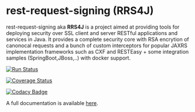 # rest-request-signing (RRS4J)

rest-request-signing aka __RRS4J__ is a project aimed at providing tools for deploying security over SSL client and server RESTful applications and services in Java. It provides a complete security core with RSA encrytion of canonocal requests and a bunch of custom interceptors for popular JAXRS implementation frameworks such as CXF and RESTEasy + some integration samples (SpringBoot,JBoss,..) with docker support.

[![Run Status](https://api.shippable.com/projects/584eb854938d4210003b7688/badge?branch=master)](https://app.shippable.com/projects/584eb854938d4210003b7688)

[![Coverage Status](https://api.shippable.com/projects/584eb854938d4210003b7688/coverageBadge?branch=master)](https://api.shippable.com/projects/584eb854938d4210003b7688)

[![Codacy Badge](https://api.codacy.com/project/badge/Grade/6fb164b6e0854f848af0bbd997e11c37)](https://www.codacy.com/app/antonin-brugnot/rest-request-signing?utm_source=github.com&amp;utm_medium=referral&amp;utm_content=antoninBr/rest-request-signing&amp;utm_campaign=Badge_Grade)

A full documentation is available [here](https://antoninbr.github.io/rest-request-signing/).
